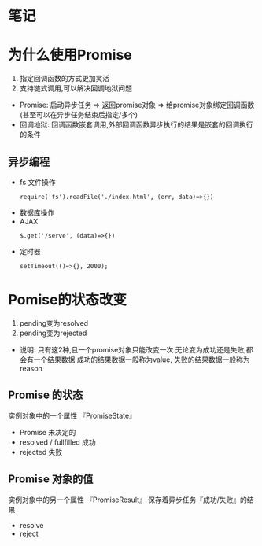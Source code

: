 # 笔记

# 为什么使用Promise
1. 指定回调函数的方式更加灵活
2. 支持链式调用,可以解决回调地狱问题

* Promise: 启动异步任务 => 返回promise对象 => 给promise对象绑定回调函数(甚至可以在异步任务结束后指定/多个)
* 回调地狱: 回调函数嵌套调用,外部回调函数异步执行的结果是嵌套的回调执行的条件

## 异步编程
* fs 文件操作
  ```
  require('fs').readFile('./index.html', (err, data)=>{})
  ```
* 数据库操作
* AJAX
  ```
  $.get('/serve', (data)=>{})
  ```
* 定时器
  ```
  setTimeout(()=>{}, 2000);
  ```

# Pomise的状态改变
1. pending变为resolved
2. pending变为rejected
* 说明: 只有这2种,且一个promise对象只能改变一次 无论变为成功还是失败,都会有一个结果数据 成功的结果数据一般称为value, 失败的结果数据一般称为 reason

## Promise 的状态
实例对象中的一个属性 『PromiseState』
* Promise 未决定的
* resolved / fullfilled 成功
* rejected 失败

## Promise 对象的值
实例对象中的另一个属性 『PromiseResult』
保存着异步任务『成功/失败』的结果
* resolve
* reject